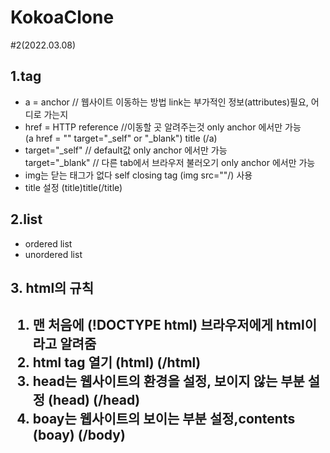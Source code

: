 # KokoaClone

#2(2022.03.08)

<h2>1.tag</h2>
<ul>
    <li>a = anchor // 웹사이트 이동하는 방법 link는 부가적인 정보(attributes)필요, 어디로 가는지</li>
    <li> href = HTTP reference //이동할 곳 알려주는것 only anchor 에서만 가능 
    <br>(a href = "" target="_self" or "_blank") title (/a)</li>
    <li>target="_self" // default값 only anchor 에서만 가능 
    <br> target="_blank" // 다른 tab에서 브라우저 불러오기 only anchor 에서만 가능</li>
    <li>img는 닫는 태그가 없다 self closing tag (img src=""/) 사용</li>
    <li>title 설정 (title)title(/title)</li>
</ul>
<h2>2.list </h2>
<ul>
    <li>ordered list</li>
    <li>unordered list </li>
</ul>

<h2>3. html의 규칙<h2>
<ol>
    <li> 맨 처음에 (!DOCTYPE html) 브라우저에게 html이라고 알려줌</li>
    <li> html tag 열기 (html) (/html)</li>
    <li> head는 웹사이트의 환경을 설정, 보이지 않는 부분 설정 (head) (/head) </li>
    <li> boay는 웹사이트의 보이는 부분 설정,contents (boay) (/body)</li>

</ol>
